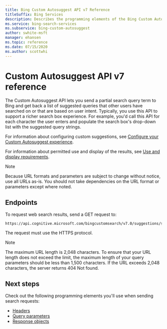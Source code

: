 ```yaml
---
title: Bing Custom Autosuggest API v7 Reference
titleSuffix: Bing Services
description: Describes the programming elements of the Bing Custom Autosuggest API.
ms.service: bing-search-services
ms.subservice: bing-custom-autosuggest
author: swhite-msft
manager: ehansen
ms.topic: reference
ms.date: 07/15/2020
ms.author: scottwhi
---
```


# Custom Autosuggest API v7 reference

The Custom Autosuggest API lets you send a partial search query term to Bing and get back a list of suggested queries that other users have searched on or that are based on user intent. Typically, you use this API to support a richer search box experience. For example, you'd call this API for each character the user enters and populate the search box's drop-down list with the suggested query strings.  

For information about configuring custom suggestions, see [Configure your Custom Autosuggest experience](../define-custom-suggestions). 
  
For information about permitted use and display of the results, see [Use and display requirements](../useanddisplayrequirements.md).

> [!NOTE]
> Because URL formats and parameters are subject to change without notice, use all URLs as-is. You should not take dependencies on the URL format or parameters except where noted.
  
## Endpoints 
 
To request web search results, send a GET request to:  
  
```
https://api.cognitive.microsoft.com/bingcustomsearch/v7.0/suggestions/search
```

The request must use the HTTPS protocol. 

> [!NOTE]
> The maximum URL length is 2,048 characters. To ensure that your URL length does not exceed the limit, the maximum length of your query parameters should be less than 1,500 characters. If the URL exceeds 2,048 characters, the server returns 404 Not found.  
  
## Next steps

Check out the following programming elements you'll use when sending search requests:

- [Headers](headers.md)
- [Query parameters](query-parameters.md)
- [Response objects](response-objects.md)
